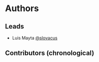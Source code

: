 <!-- Space: DOCKER-TEMPLATE -->
<!-- Title: Authors -->

# Authors

## Leads

- Luis Mayta [@slovacus](https://github.com/luismayta)

## Contributors (chronological)
